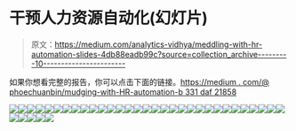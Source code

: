 # 干预人力资源自动化(幻灯片)

> 原文：<https://medium.com/analytics-vidhya/meddling-with-hr-automation-slides-4db88eadb99c?source=collection_archive---------10----------------------->

如果你想看完整的报告，你可以点击下面的链接。[https://medium . com/@ phoechuanbin/mudging-with-HR-automation-b 331 daf 21858](/@phoechuanbin/meddling-with-hr-automation-b331daf21858)

![](img/e3c423c3faeb5a01982a024c5bbb6434.png)![](img/8631dc6cfdf0e24b2f71e6baed5bd16c.png)![](img/10bea91c17d31beb5e306b4bc43d8a69.png)![](img/b760f52fdc495b2b10cda2f92df32537.png)![](img/c8f7d6cc6ea9aa28c9f7581e60bd9831.png)![](img/5c0d4dd1034dced9609116081e5b92c7.png)![](img/194725c5f11bff582b2df5a481ab8028.png)![](img/55fe6f702e7b4904aa948a41e874e3e0.png)![](img/4cc08699ada6d57a27a3568bdbc4a590.png)![](img/e5f2bde8eb3a8637107e207f9936ceaa.png)![](img/6ce4c05af5623dcb010e64ddc15684ec.png)![](img/59de7830cd85f85b6195c259940f88ca.png)![](img/05e5676d2c2f38213383b40c23c6ad71.png)![](img/36d2e8602d0656d1d70a9f4fdec24d5f.png)![](img/1c2791183d713f10d1c43701047c9203.png)![](img/4c100638090b5f126a51064b689f39cf.png)![](img/e1b5b82269a9f7dcf45422cf71700a04.png)![](img/21ad43f9d49203bb5dbdebc4b22e0887.png)![](img/c8098a5986a8974fdd8dc2b38ae23b19.png)![](img/8dcd23ae9e9be4c357daacabb778a340.png)![](img/57fc59917d9c89f3601b23d9da62f1b7.png)![](img/8f1218aa30836b61f0b077f2e78c9aea.png)![](img/2505bdc1e14fb1c3f9dacffde5deaba9.png)![](img/8f569143822c7bb853d920e9b97d4ca7.png)![](img/45cdbe46fd0ebe147e9f6a60921a97b9.png)![](img/0e473b573eb854ee1a5bf592f84f2176.png)![](img/acd676ad719a0c1514133f66d84d0a5c.png)![](img/0fa5e35feee53b85e1a79337781b2c6b.png)![](img/f8779e74ee6cb0a2e57ba03736dc4224.png)![](img/b86ed715e608a04b95d25bc48a8c8f4c.png)![](img/10e94cd5172823aebca54f6c049aaaf0.png)![](img/278704f3da44c80d6da5d66f32a1829a.png)![](img/570956565739f5bcba65bb1e621eab19.png)![](img/33e19e5ccd92cea720072a5edb0fc9c2.png)![](img/dc5ee98ae9f3bb84a9442502946fefba.png)![](img/27d00d7d3cada84bb1671e7e4fa1bf9c.png)
